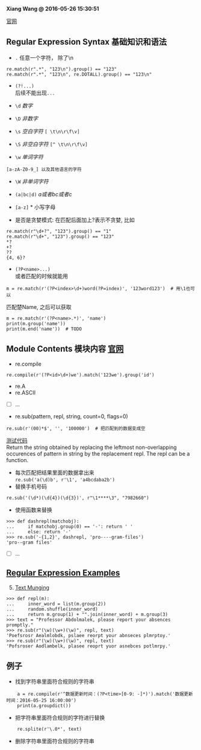 **Xiang Wang @ 2016-05-26 15:30:51**

[官网](https://docs.python.org/3/library/re.html#module-re)

## Regular Expression Syntax 基础知识和语法
* `.` 任意一个字符， 除了\n
```
re.match(r".*", "123\n").group() == "123"
re.match(r".*", "123\n", re.DOTALL).group() == "123\n"
```

* `(?!...)`  
后续不能出现`...`
* `\d`  *数字*
* `\D`  *非数字*
* `\s`  *空白字符*
`[ \t\n\r\f\v]`

* `\S`  *非空白字符*
`[^ \t\n\r\f\v]`

* `\w`  *单词字符*
```
[a-zA-Z0-9_] 以及其他语言的字符
```

* `\W`  *非单词字符*

* `(a|bc|d)`  *a或者bc或者c*
* `[a-z]` * 小写字母  
* 是否是贪婪模式: 在匹配后面加上?表示不贪婪, 比如

```
re.match(r"\d+?", "123").group() == "1"
re.match(r"\d+", "123").group() == "123"
*?
+?
??
{4, 6}?
```

* `(?P<name>...)`  
或者匹配的时候就能用
```
m = re.match(r'(?P<index>\d+)word(?P=index)', '123word123')  # 用\1也可以
```
匹配楚Name, 之后可以获取
```
m = re.match(r'(?P<name>.*)', 'name')
print(m.group('name'))
print(m.end('name'))  # TODO
```

## Module Contents 模块内容 [官网](https://docs.python.org/3/library/re.html#module-contents)
* re.compile
```
re.compile(r'(?P<id>\d+)we').match('123we').group('id')
```
* re.A
* re.ASCII
* [ ] ...
* re.sub(pattern, repl, string, count=0, flags=0)  

```
re.sub(r'(00)*$', '', '100000')  # 把匹配到的数据变成空
```

[测试代码](library_reference/test_re.py)  
Return the string obtained by replacing the leftmost non-overlapping occurences of pattern in string by the replacement repl. The repl can be a function.
* 每次匹配把结果里面的数据拿出来  
`re.sub('a(\d)b', r'\1', 'a4bcdaba2b')`
* 替换手机号码
```
re.sub('(\d*)(\d{4})(\d{3})', r"\1****\3", "7982660")
```
* 使用函数来替换
```
>>> def dashrepl(matchobj):
...     if matchobj.group(0) == '-': return ' '
...     else: return '-'
>>> re.sub('-{1,2}', dashrepl, 'pro----gram-files')
'pro--gram files'
```
* [ ] ...

## [Regular Expression Examples](https://docs.python.org/3/library/re.html#regular-expression-examples)
5. [Text Munging](https://docs.python.org/3/library/re.html#text-munging)
```
>>> def repl(m):
...     inner_word = list(m.group(2))
...     random.shuffle(inner_word)
...     return m.group(1) + "".join(inner_word) + m.group(3)
>>> text = "Professor Abdolmalek, please report your absences promptly."
>>> re.sub(r"(\w)(\w+)(\w)", repl, text)
'Poefsrosr Aealmlobdk, pslaee reorpt your abnseces plmrptoy.'
>>> re.sub(r"(\w)(\w+)(\w)", repl, text)
'Pofsroser Aodlambelk, plasee reoprt yuor asnebces potlmrpy.'
```

## 例子
* 找到字符串里面符合规则的字符串
```
    a = re.compile(r'^数据更新时间：(?P<time>[0-9: -]*)').match('数据更新时间：2016-05-25 16:00:00')
    print(a.groupdict())
```

* 把字符串里面符合规则的字符进行替换
```
    re.splite(r'\.0*', text)
```


* 删除字符串里面符合规则的字符串
